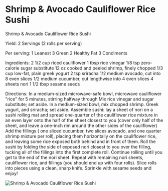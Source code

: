 # Shrimp & Avocado Cauliflower Rice Sushi

Shrimp & Avocado Cauliflower Rice Sushi

Yield:
2 Servings (2 rolls per serving)

Per serving:
1 Leanest
3 Green
2 Healthy Fat
3 Condiments

Ingredients:
2 1/2 cup riced cauliflower
1 tbsp rice vinegar
1/8 tsp zero-calorie sugar substitute
12 oz cooked and peeled shrimp, finely chopped
1/3 cup low-fat, plain greek yogurt
2 tsp sriracha
1/2 medium avocado, cut into 8 even slices
1/2 medium cucumber, cut lengthwise into 4 even slices
4 sheets nori
1 1/2 tbsp sesame seeds

Directions:
In a medium-sized microwave-safe bowl, microwave cauliflower "rice" for 5 minutes, stirring halfway through
Mix rice vinegar and sugar substitute; set aside.
In a medium-sized bowl, mix chopped shrimp. Greek yogurt, and sriracha; set aside.
Assemble sushi: lay a sheet of nori on a sushi rolling mat and spread one-quarter of the cauliflower rice mixture in an even layer onto the half of the sheet closest to you (cover only half of the sheet, and leave a one-inch rim around the other sides of the cauliflower) Add the fillings ( one sliced cucumber, two slices avocado, and one quarter shrimp mixture per roll), placing them horizontally on the cauliflower rice, and leaving some rice exposed both behind and in front of them. Roll the sushi by folding the side of exposed nori closest to you over the filling, tucking all of the fillings into the first complete roll. Continue rolling until you get to the end of the nori sheet.
Repeat with remaining nori sheets, cauliflower rice, and fillings (you should end up with four rolls).
Slice rolls into pieces using a clean, sharp knife.
Sprinkle with sesame seeds and enjoy!

![Shrimp & Avocado Cauliflower Rice Sushi](images/Shrimp%20&%20Avocado%20Cauliflower%20Rice%20Sushi.png)

